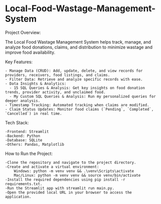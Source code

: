 # Local-Food-Wastage-Management-System

Project Overview:

The Local Food Wastage Management System helps track, manage, and analyze food donations, claims, and distribution to minimize wastage and improve food availability.

Key Features:

    - Manage Data (CRUD): Add, update, delete, and view records for providers, receivers, food listings, and claims.
    - Filter Data: Retrieve and analyze specific records with ease.
    - Data Insights & Analytics:
      - 15 SQL Queries & Analysis: Get key insights on food donation trends, provider activity, and unclaimed food.
      - My Custom SQL Queries & Analysis: Run my personalized queries for deeper analysis.
    - Timestamp Tracking: Automated tracking when claims are modified.
    - Claim Status Updates: Monitor food claims (`Pending`, `Completed`, `Cancelled`) in real time.

Tech Stack:

    -Frontend: Streamlit
    -Backend: Python
    -Database: SQLite
    -Others: Pandas, Matplotlib

How to Run the Project:

    -Clone the repository and navigate to the project directory.
    -Create and activate a virtual environment:
        Windows: python -m venv venv && .\venv\Scripts\activate
        Mac/Linux: python -m venv venv && source venv/bin/activate
    -Install the required dependencies using pip install -r requirements.txt.
    -Run the Streamlit app with streamlit run main.py.
    -Open the provided local URL in your browser to access the application.



